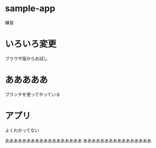 # sample-app
練習

# いろいろ変更
ブラウザ版からお試し

# あああああ
ブランチを使ってやっている

# アプリ
よくわかってない

ああああああああああああああああああ
ああああああああああああああああ